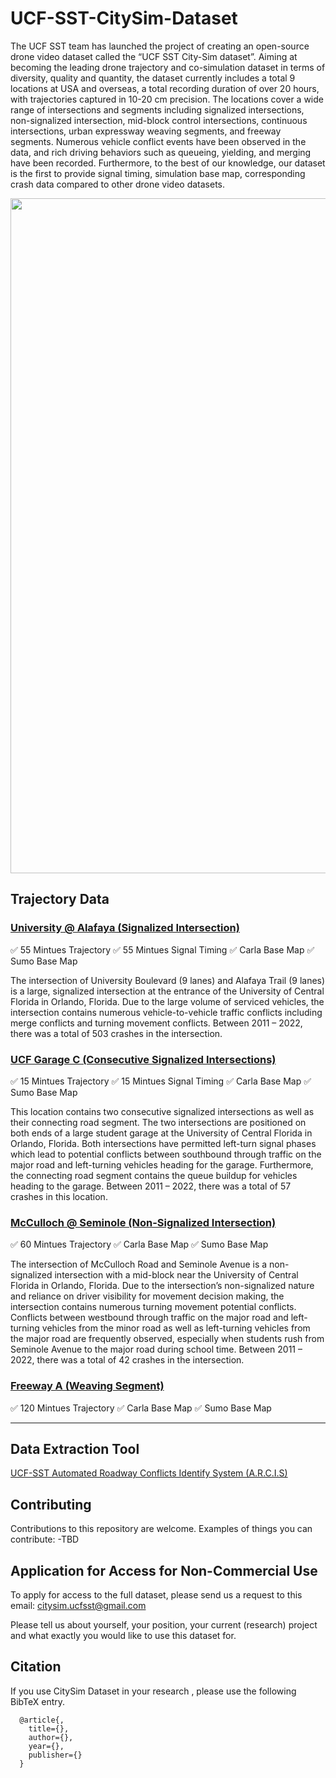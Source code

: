 # UCF-SST-CitySim-Dataset

The UCF SST team has launched the project of creating an open-source drone video dataset called the “UCF SST City-Sim dataset”. Aiming at becoming the leading drone trajectory and co-simulation dataset in terms of diversity, quality and quantity, the dataset currently includes a total 9 locations at USA and overseas, a total recording duration of over 20 hours, with trajectories captured in 10-20 cm precision. The locations cover a wide range of intersections and segments including signalized intersections, non-signalized intersection, mid-block control intersections, continuous intersections, urban expressway weaving segments, and freeway segments. Numerous vehicle conflict events have been observed in the data, and rich driving behaviors such as queueing, yielding, and merging have been recorded. Furthermore, to the best of our knowledge, our dataset is the first to provide signal timing, simulation base map, corresponding crash data compared to other drone video datasets.

<img src="https://github.com/ozheng1993/UCF-SST-CitySim-Dataset/blob/main/asset/uni%40gemini030322E01stab-1_final.gif" width="1080">

## Trajectory Data
### [University @ Alafaya (Signalized Intersection)](locations/intersection1)
:white_check_mark:  55 Mintues Trajectory :white_check_mark:  55 Mintues Signal Timing :white_check_mark:  Carla Base Map :white_check_mark:  Sumo Base Map

The intersection of University Boulevard (9 lanes) and Alafaya Trail (9 lanes) is a large, signalized intersection at the entrance of the University of Central Florida in Orlando, Florida. Due to the large volume of serviced vehicles, the intersection contains numerous vehicle-to-vehicle traffic conflicts including merge conflicts and turning movement conflicts. Between 2011 – 2022, there was a total of 503 crashes in the intersection.

### [UCF Garage C (Consecutive Signalized Intersections)](locations/intersection2)
:white_check_mark: 15 Mintues Trajectory :white_check_mark: 15 Mintues Signal Timing :white_check_mark: Carla Base Map :white_check_mark: Sumo Base Map

This location contains two consecutive signalized intersections as well as their connecting road segment. The two intersections are positioned on both ends of a large student garage at the University of Central Florida in Orlando, Florida. Both intersections have permitted left-turn signal phases which lead to potential conflicts between southbound through traffic on the major road and left-turning vehicles heading for the garage. Furthermore, the connecting road segment contains the queue buildup for vehicles heading to the garage. Between 2011 – 2022, there was a total of 57 crashes in this location.

### [ McCulloch @ Seminole (Non-Signalized Intersection)](locations/intersection3)
:white_check_mark: 60 Mintues Trajectory :white_check_mark: Carla Base Map :white_check_mark: Sumo Base Map

The intersection of McCulloch Road and Seminole Avenue is a non-signalized intersection with a mid-block near the University of Central Florida in Orlando, Florida. Due to the intersection’s non-signalized nature and reliance on driver visibility for movement decision making, the intersection contains numerous turning movement potential conflicts. Conflicts between westbound through traffic on the major road and left-turning vehicles from the minor road as well as left-turning vehicles from the major road are frequently observed, especially when students rush from Seminole Avenue to the major road during school time. Between 2011 – 2022, there was a total of 42 crashes in the intersection.
### [ Freeway A (Weaving Segment)](locations/freewayA)

:white_check_mark: 120 Mintues Trajectory :white_check_mark: Carla Base Map :white_check_mark: Sumo Base Map


<hr> 

## Data Extraction Tool
[UCF-SST Automated Roadway Conflicts Identify System (A.R.C.I.S)](https://github.com/ozheng1993/A-R-C-I-S)


## Contributing

Contributions to this repository are welcome. Examples of things you can contribute:
-TBD

## Application for Access for Non-Commercial Use

To apply for access to the full dataset, please send us a request to this email: citysim.ucfsst@gmail.com 

Please tell us about yourself, your position, your current (research) project and what exactly you would like to use this dataset for. 

## Citation

If you use CitySim Dataset in your research , please use the following BibTeX entry.

      @article{,
        title={},
        author={},
        year={},
        publisher={}
      }
